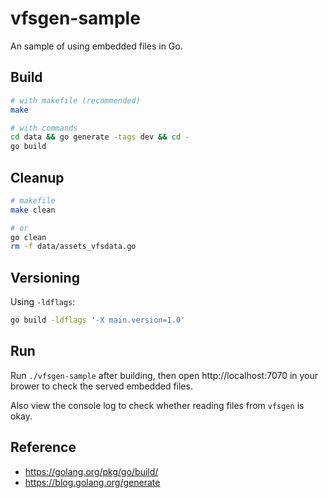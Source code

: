 # vfsgen-sample

An sample of using embedded files in Go.

## Build
```bash
# with makefile (recommended)
make

# with commands
cd data && go generate -tags dev && cd -
go build
```

## Cleanup
```bash
# makefile
make clean

# or
go clean
rm -f data/assets_vfsdata.go
```

## Versioning

Using `-ldflags`:

```bash
go build -ldflags '-X main.version=1.0'
```

## Run

Run `./vfsgen-sample` after building, then open http://localhost:7070 in your brower to check the served embedded files.

Also view the console log to check whether reading files from `vfsgen` is okay.

## Reference
* https://golang.org/pkg/go/build/
* https://blog.golang.org/generate